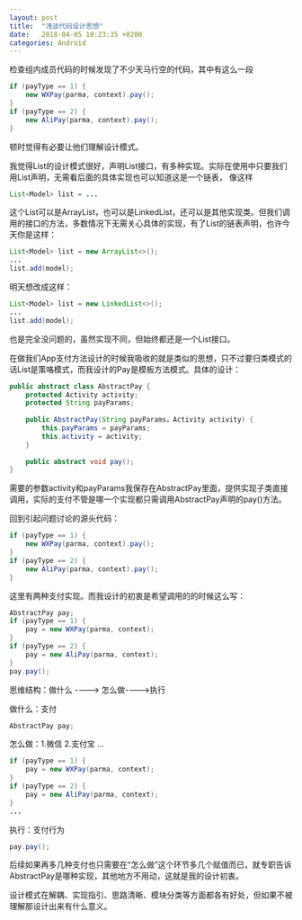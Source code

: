```yaml
---
layout: post
title:  "浅谈代码设计思想"
date:   2018-04-05 10:23:35 +0200
categories: Android
---
```


检查组内成员代码的时候发现了不少天马行空的代码，其中有这么一段

```java
if (payType == 1) {
    new WXPay(parma, context).pay();
}
if (payType == 2) {
    new AliPay(parma, context).pay();
}
```

顿时觉得有必要让他们理解设计模式。

我觉得List的设计模式很好，声明List接口，有多种实现。实际在使用中只要我们用List声明，无需看后面的具体实现也可以知道这是一个链表， 像这样

```java
List<Model> list = ...
```

这个List可以是ArrayList，也可以是LinkedList，还可以是其他实现类。但我们调用的接口的方法，多数情况下无需关心具体的实现，有了List的链表声明，也许今天你是这样：

```java
List<Model> list = new ArrayList<>();
...
list.add(model);
```

明天想改成这样：

```java
List<Model> list = new LinkedList<>();
...
list.add(model);
```

也是完全没问题的，虽然实现不同，但始终都还是一个List接口。

在做我们App支付方法设计的时候我吸收的就是类似的思想，只不过要归类模式的话List是策咯模式，而我设计的Pay是模板方法模式。具体的设计：

```java
public abstract class AbstractPay {
    protected Activity activity;
    protected String payParams;
    
    public AbstractPay(String payParams，Activity activity) {
        this.payParams = payParams;
        this.activity = activity;
    }
    
    public abstract void pay();
}
```

需要的参数activity和payParams我保存在AbstractPay里面，提供实现子类直接调用，实际的支付不管是哪一个实现都只需调用AbstractPay声明的pay()方法。

回到引起问题讨论的源头代码：

```java
if (payType == 1) {
    new WXPay(parma, context).pay();
}
if (payType == 2) {
    new AliPay(parma, context).pay();
}
```

这里有两种支付实现。而我设计的初衷是希望调用的的时候这么写：

```java
AbstractPay pay;
if (payType == 1) {
    pay = new WXPay(parma, context);
}
if (payType == 2) {
    pay = new AliPay(parma, context);
}
pay.pay();
```

思维结构：做什么 ----> 怎么做---->执行

做什么：支付

```java
AbstractPay pay;
```

怎么做：1.微信 2.支付宝 ...

```java
if (payType == 1) {
    pay = new WXPay(parma, context);
}
if (payType == 2) {
    pay = new AliPay(parma, context);
}
...
```

执行：支付行为

```java
pay.pay();
```

后续如果再多几种支付也只需要在“怎么做”这个环节多几个赋值而已，就专职告诉AbstractPay是哪种实现，其他地方不用动，这就是我的设计初衷。

设计模式在解耦、实现指引、思路清晰、模块分类等方面都各有好处，但如果不被理解那设计出来有什么意义。